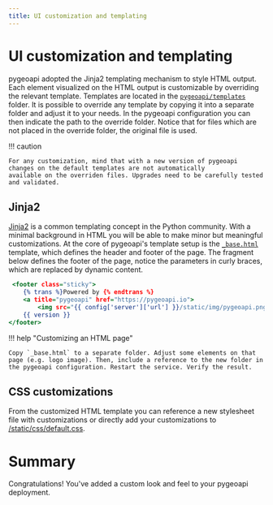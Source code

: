 ```yaml
---
title: UI customization and templating
---
```


# UI customization and templating

pygeoapi adopted the Jinja2 templating mechanism to style HTML output. Each element visualized on the HTML output is
customizable by overriding the relevant template. Templates are located in the [`pygeoapi/templates`](https://github.com/geopython/pygeoapi/tree/master/pygeoapi/templates) folder.
It is possible to override any template by copying it into a separate folder and adjust it to your needs. In the pygeoapi
configuration you can then indicate the path to the override folder. Notice that for files which are not placed
in the override folder, the original file is used.

!!! caution

    For any customization, mind that with a new version of pygeoapi changes on the default templates are not automatically
    available on the overriden files. Upgrades need to be carefully tested and validated.

## Jinja2

[Jinja2](https://jinja.palletsprojects.com) is a common templating concept in the Python community. With a minimal background
in HTML you will be able to make minor but meaningful customizations. At the core of pygeoapi's template setup is the
[`_base.html`](https://github.com/geopython/pygeoapi/blob/master/pygeoapi/templates/_base.html) template, which defines the
header and footer of the page. The fragment below defines the footer of the page, notice the parameters in curly braces,
which are replaced by dynamic content. 

``` {.html linenums="1"}
 <footer class="sticky">
    {% trans %}Powered by {% endtrans %} 
    <a title="pygeoapi" href="https://pygeoapi.io">
        <img src="{{ config['server']['url'] }}/static/img/pygeoapi.png" title="pygeoapi logo" style="height:24px;vertical-align: middle;"/></a> 
    {{ version }}
</footer>
```

!!! help "Customizing an HTML page"

    Copy `_base.html` to a separate folder. Adjust some elements on that page (e.g. logo image). Then, include a reference to the new folder in
    the pygeoapi configuration. Restart the service. Verify the result.

## CSS customizations

From the customized HTML template you can reference a new stylesheet file with customizations or directly add your customizations to [/static/css/default.css](https://github.com/geopython/pygeoapi/blob/master/pygeoapi/static/css/default.css).

# Summary

Congratulations! You've added a custom look and feel to your pygeoapi deployment.
